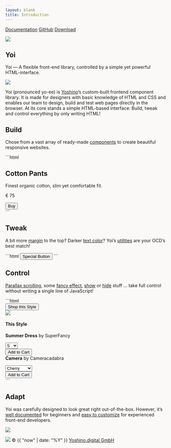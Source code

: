 ```yaml
---
layout: blank
title: Introduction
---
```


<!-- meta menu -->

<div class="p-6 al-r">
    <p class="fs-2">
        <a href="#" class="fw-bold c-base-15 tdr-none hvr--tdr-underline m-r-2 val-c">Documentation</a>
        <a href="{{ site.github.repository_url }}" class="fw-bold c-base-15 tdr-none hvr--tdr-underline m-r-2 val-c">GitHub</a>
        <a href="{{ site.github.zip_url }}" class="btn btn--primary val-c">Download</a>
    </p>
</div>

<!-- section intro -->

<section id="intro" class="cover only-s--h-auto only-s--p-tb-15 l--p-tb-30 center bg-base-25">
    <div class="wrapper al-c op-transparent">
        <img class="h-20 w-20 d-block m-lr-auto" src="{{ site.github.url }}/assets/img/logo-yoi-large.svg" />
        <h1 class="hidden">Yoi</h1>
        <div class="m--w-40 w-25 m-lr-auto">
            <p class="fs-4 lh-6 m-t-10 m-b-4 c-base-15">Yoi &mdash; A flexible front-end library, controlled by a simple yet powerful HTML-interface.</p>
        </div>
    </div>
</section>
<img class="bg-white h-3 d-block w-1-1" src="{{ site.github.url }}/assets/img/divider-top.svg" />

<!-- section description -->

<section id="description" class="p-tb-30 l--p-t-50 article bg-white pos-relative">
    <div class="wrapper" yoi-scrollfx="in:fade-in; speed:slow; repeat:false;">
        <div class="m--w-2-3 w-1-1 m-lr-auto">
            <p class="fs-4 lh-7 c-base-15">Yoi (pronounced yo-ee) is <a href="//yoshino.digital">Yoshino</a>’s custom-built frontend component library. It is made for designers with basic knowledge of HTML and CSS and enables our team to design, build and test web pages directly in the browser. At its core stands a simple HTML-based interface: Build, tweak and control everything by only writing HTML!</p>
        </div>
    </div>
</section>

<!-- section build -->

<section id="build" class="p-tb-15 l--p-tb-30 article bg-white pos-relative">
    <div class="wrapper" yoi-scrollfx="in:fade-in; speed:slow; repeat:false;">
        <div class="flx flx-directionColumn m--flx-directionRow">
            <div class="m--w-1-3 w-1-1 p-r-6">
                <h2 class="fs-9">Build</h2>
            </div>
            <div class="m--w-2-3 w-1-1">
                <p class="c-base-15 fs-3 lh-5 m-t-2 m--w-40">Chose from a vast array of ready-made <a class="tdr-none hvr--tdr-underline" href="{{ site.github.url }}/components/">components</a> to create beautiful responsive websites.</p>
<div class="m-t-4" markdown="1">
```html
<!-- example -->
<div class="tile tile--bottom tile--blur tile--slide">
    <div class="tile__body">
        <h2 class="tile__title">Cotton Pants</h2>
        <div class="tile__copy">
            <div class="flx m-t-2">
                <div class="w-2-3">
                    <p class="fs-2 lh-3">Finest organic cotton, slim yet comfortable fit.</p>
                    <p class="fs-3 fw-bold c-yellow-20">€ 75</p>
                </div>
                <div class="w-1-3 pos-relative al-r">
                    <button class="btn btn--large btn--flat pos-br">Buy</button>
                </div>
            </div>
        </div>
    </div>
    <img class="tile__image" src="https://source.unsplash.com/eyFcZLLYvfA/230x300" alt="" />
</div>
```
</div>
            </div>
        </div>
    </div>
</section>

<!-- section tweak -->

<section id="tweak" class="p-tb-15 l--p-tb-30 article bg-white pos-relative">
    <div class="wrapper" yoi-scrollfx="in:fade-in; speed:slow; repeat:false;">
        <div class="flx flx-directionColumn m--flx-directionRow">
            <div class="m--w-1-3 w-1-1 p-r-6">
                <h2 class="fs-9">Tweak</h2>
            </div>
            <div class="m--w-2-3 w-1-1">
                <p class="c-base-15 fs-3 lh-5 m-t-2 m--w-40">A bit more <a class="tdr-none hvr--tdr-underline" href="{{ site.github.url }}/utilities/spacing.html">margin</a> to the top? Darker <a class="tdr-none hvr--tdr-underline" href="{{ site.github.url }}/utilities/color.html">text color</a>? Yoi’s <a class="tdr-none hvr--tdr-underline" href="{{ site.github.url }}/utilities/">utilities</a> are your OCD’s best match!</p>
<div class="m-t-4" markdown="1">
```html
<!-- example -->
<button class="btn btn--large c-green-12">Special <span class="c-red-15">Button</span></button>
```
</div>
            </div>
        </div>
    </div>
</section>

<!-- section control -->

<section id="control" class="p-tb-15 l--p-tb-30 article bg-white">
    <div class="wrapper" yoi-scrollfx="in:fade-in; speed:slow; repeat:false;">
        <div class="flx flx-directionColumn m--flx-directionRow">
            <div class="m--w-1-3 w-1-1 p-r-6">
                <h2 class="fs-9">Control</h2>
            </div>
            <div class="m--w-2-3 w-1-1">
                <p class="c-base-15 fs-3 lh-5 m-t-2 m--w-40"><a class="tdr-none hvr--tdr-underline" href="{{ site.github.url }}/behaviours/parallax.html">Parallax scrolling</a>, some <a class="tdr-none hvr--tdr-underline" href="{{ site.github.url }}/behaviours/scrollfx.html">fancy effect</a>, <a class="tdr-none hvr--tdr-underline" href="{{ site.github.url }}/actions/show.html">show</a> or <a class="tdr-none hvr--tdr-underline" href="{{ site.github.url }}/actions/hide.html">hide</a> stuff … take full control without writing a single line of JavaScript!</p>
<div class="m-t-4" markdown="1">
```html
<!-- example -->
<div class="pos-relative h-50 w-26">
    <div class="br pos-absolute bg-purple-10 w-24 h-40 m-l-5 m-t-5" yoi-parallax="factor:-30;">
        <button yoi-action="Show:#styleInfo;" class="pos-br btn btn--large btn--outline btn--light m-4">Shop this Style</button>
    </div>
    <div id="styleImg" class="br h-36 w-24 ofl-hidden pos-absolute z-3d-1">
        <img class="pos-absolute z-3d-3" src="https://source.unsplash.com/as5uuSv4F84/260x400" yoi-parallax="factor:30;" />
    </div>
    <div id="styleInfo" class="pos-absolute w-1-1 bg-white br m-l-2 m-t-4 p-4 sh-4 z-3d-2" yoi-dismiss>
        <h4>This Style</h4>
        <div class="flx b-t p-t-2 m-t-2">
            <div class="w-1-1 m-b-2">
                <b>Summer Dress</b> by SuperFancy</p>
            </div>
            <div class="w-1-2">
                <select>
                    <option>S</option>
                    <option>M</option>
                    <option>L</option>
                    <option>XL</option>
                </select>
            </div>
            <div class="w-1-2 al-r">
                <button class="btn btn--flat btn--primary">Add to Cart</button>
            </div>
        </div>
        <div class="flx b-t p-t-2 m-t-2">
            <div class="w-1-1 m-b-2">
                <b>Camera</b> by Cameracadabra</p>
            </div>
            <div class="w-1-2">
                <select>
                    <option>Cherry</option>
                    <option>Cucumber</option>
                    <option>Aubergine</option>
                    <option>Mustard</option>
                </select>
            </div>
            <div class="w-1-2 al-r">
                <button class="btn btn--flat btn--primary">Add to Cart</button>
            </div>
        </div>
    </div>
</div>
```
</div>
            </div>
        </div>
    </div>
</section>

<!-- section adapt -->

<section id="adapt" class="p-tb-15 l--p-tb-30 article bg-white">
    <div class="wrapper" yoi-scrollfx="in:fade-in; speed:slow; repeat:false;">
        <div class="flx flx-directionColumn m--flx-directionRow">
            <div class="m--w-1-3 w-1-1 p-r-6">
                <h2 class="fs-9">Adapt</h2>
            </div>
            <div class="m--w-2-3 w-1-1">
                <div class="c-base-15 fs-3 lh-5 m-t-2">
                    <p>Yoi was carefully designed to look great right out-of-the-box. However, it’s <a class="tdr-none hvr--tdr-underline" href="{{ site.github.url }}/start">well documented</a> for beginners and <a class="tdr-none hvr--tdr-underline" href="https://github.com/yoshino-digital/yoi-boilerplate">easy to customize</a> for experienced front-end developers.</p>
                </div>
            </div>
        </div>
    </div>
</section>

<!-- section getstarted

<section id="getstarted" class="p-tb-30 l--p-t-50 article bg-white pos-relative">
    <div class="wrapper" yoi-scrollfx="in:sfade-in; speed:slow; repeat:false;">
        <div class="m--w-2-3 w-1-1">
            <p class="fs-4 lh-7 c-base-15">Lorem ipsum dolor sit amet, consectetur adipisicing elit. Laudantium, officiis, velit numquam, facilis magni eos voluptate in magnam, neque molestiae iusto quibusdam optio fugiat sint nobis! Optio molestias nesciunt adipisci!</p>
        </div>
    </div>
</section>

 -->

<!-- footer -->

<img class="bg-base-25 h-3 d-block w-1-1" src="{{ site.github.url }}/assets/img/divider-bottom.svg" />
<section class="bg-base-25 p-4 h-10">
    <p class="fs-2 al-r">
        <img class="h-3 w-3 val-m m-r-1" src="{{ site.github.url }}/assets/img/logo-yoshino-mono.svg" />
        <span class="val-m"><span class="c-base-15 only-s--hidden">&copy; {{ "now" | date: "%Y" }}</span> <a href="http://yoshino.digital" class="c-base-15">Yoshino.digital GmbH</a></span>
    </p>
</section>
<style>
    html, body { background: #faf9f7; }
</style>